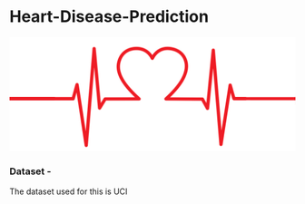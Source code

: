 # Heart-Disease-Prediction

![Img](https://github.com/Nikhilkohli1/Data-Science-Machine-Learning/blob/master/Heart%20Disease%20Classification%20Web%20App/Data/beat.jpg)


### Dataset - 

The dataset used for this is UCI 
